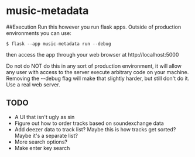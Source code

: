 # music-metadata
##Execution
Run this however you run flask apps. Outside of production environments you can use:

`$ flask --app music-metadata run --debug`

then access the app through your web browser at http://localhost:5000

Do not do NOT do this in any sort of production environment, it will allow any user with access to the server execute arbitrary code on your machine. Removing the --debug flag will make that slightly harder, but still don't do it. Use a real web server.

## TODO
- A UI that isn't ugly as sin
- Figure out how to order tracks based on soundexchange data
- Add deezer data to track list? Maybe this is how tracks get sorted? Maybe it's a separate list?
- More search options?
- Make enter key search